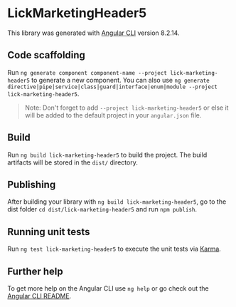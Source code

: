 # LickMarketingHeader5

This library was generated with [Angular CLI](https://github.com/angular/angular-cli) version 8.2.14.

## Code scaffolding

Run `ng generate component component-name --project lick-marketing-header5` to generate a new component. You can also use `ng generate directive|pipe|service|class|guard|interface|enum|module --project lick-marketing-header5`.
> Note: Don't forget to add `--project lick-marketing-header5` or else it will be added to the default project in your `angular.json` file. 

## Build

Run `ng build lick-marketing-header5` to build the project. The build artifacts will be stored in the `dist/` directory.

## Publishing

After building your library with `ng build lick-marketing-header5`, go to the dist folder `cd dist/lick-marketing-header5` and run `npm publish`.

## Running unit tests

Run `ng test lick-marketing-header5` to execute the unit tests via [Karma](https://karma-runner.github.io).

## Further help

To get more help on the Angular CLI use `ng help` or go check out the [Angular CLI README](https://github.com/angular/angular-cli/blob/master/README.md).

